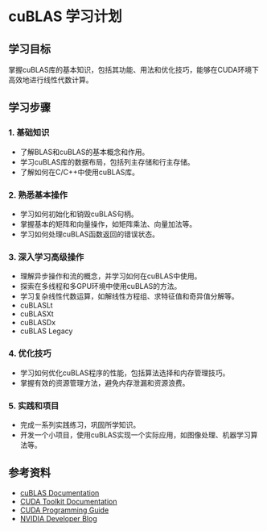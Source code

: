 # cuBLAS 学习计划

## 学习目标

掌握cuBLAS库的基本知识，包括其功能、用法和优化技巧，能够在CUDA环境下高效地进行线性代数计算。

## 学习步骤

### 1. 基础知识

- 了解BLAS和cuBLAS的基本概念和作用。
- 学习cuBLAS库的数据布局，包括列主存储和行主存储。
- 了解如何在C/C++中使用cuBLAS库。

### 2. 熟悉基本操作

- 学习如何初始化和销毁cuBLAS句柄。
- 掌握基本的矩阵和向量操作，如矩阵乘法、向量加法等。
- 学习如何处理cuBLAS函数返回的错误状态。

### 3. 深入学习高级操作

- 理解异步操作和流的概念，并学习如何在cuBLAS中使用。
- 探索在多线程和多GPU环境中使用cuBLAS的方法。
- 学习复杂线性代数运算，如解线性方程组、求特征值和奇异值分解等。
- cuBLASLt
- cuBLASXt
- cuBLASDx
- cuBLAS Legacy



### 4. 优化技巧

- 学习如何优化cuBLAS程序的性能，包括算法选择和内存管理技巧。
- 掌握有效的资源管理方法，避免内存泄漏和资源浪费。

### 5. 实践和项目

- 完成一系列实践练习，巩固所学知识。
- 开发一个小项目，使用cuBLAS实现一个实际应用，如图像处理、机器学习算法等。

## 参考资料

- [cuBLAS Documentation](https://docs.nvidia.com/cuda/cublas/index.html)
- [CUDA Toolkit Documentation](https://docs.nvidia.com/cuda/index.html)
- [CUDA Programming Guide](https://docs.nvidia.com/cuda/cuda-c-programming-guide/index.html)
- [NVIDIA Developer Blog](https://developer.nvidia.com/blog)


